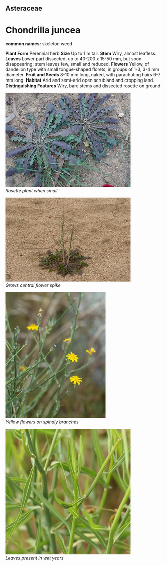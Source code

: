 ## Asteraceae
# Chondrilla juncea
**common names:** skeleton weed

**Plant Form** Perennial herb **Size** Up to 1 m tall. **Stem** Wiry, almost leafless. **Leaves** Lower part dissected, up to 40-200 x 15-50 mm, but soon disappearing; stem leaves few, small and reduced. **Flowers** Yellow, of dandelion type with small tongue-shaped florets, in groups of 1-3, 3-4 mm diameter. **Fruit and Seeds** 8-10 mm long, naked, with parachuting hairs 6-7 mm long. **Habitat** Arid and semi-arid open scrubland and cropping land. **Distinguishing Features** Wiry, bare stems and dissected rosette on ground.


![Rosette plant when small](31_P4184679.jpg)  
 *Rosette plant when small* 

![Grows central flower spike](71360_P7050145.jpg)  
 *Grows central flower spike* 

![Yellow flowers on spindly branches](73616__SDI6079.jpg)  
 *Yellow flowers on spindly branches* 

![Leaves present in wet years](69674_P1022138.jpg)  
 *Leaves present in wet years* 

